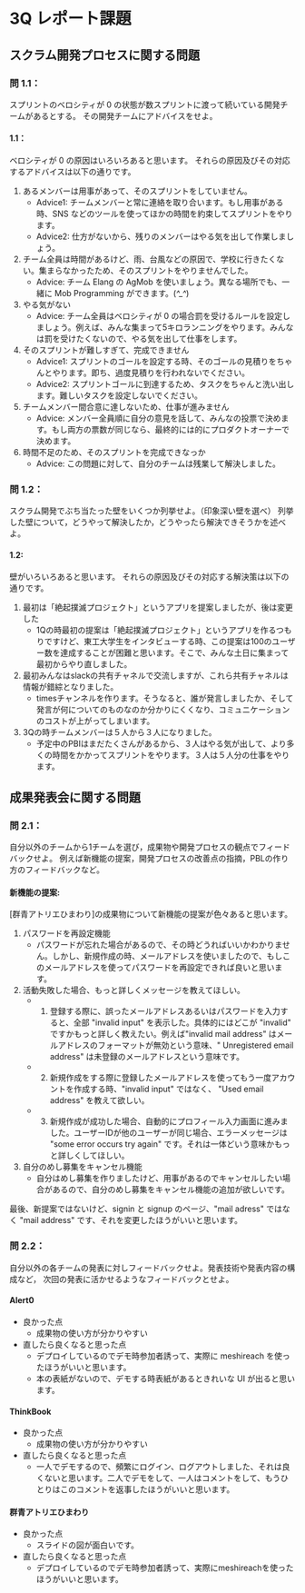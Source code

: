 # 3Q レポート課題

## スクラム開発プロセスに関する問題

### 問 1.1：
スプリントのベロシティが 0 の状態が数スプリントに渡って続いている開発チームがあるとする。
その開発チームにアドバイスをせよ。

#### 1.1：
ベロシティが 0 の原因はいろいろあると思います。
それらの原因及びその対応するアドバイスは以下の通りです。
1. あるメンバーは用事があって、そのスプリントをしていません。
    * Advice1: チームメンバーと常に連絡を取り合います。もし用事がある時、SNS などのツールを使ってほかの時間を約束してスプリントをやります。
    * Advice2: 仕方がないから、残りのメンバーはやる気を出して作業しましょう。
2. チーム全員は時間があるけど、雨、台風などの原因で、学校に行きたくない。集まらなかったため、そのスプリントをやりませんでした。
    * Advice: チーム Elang の AgMob を使いましょう。異なる場所でも、一緒に Mob Programming ができます。(*^_^*)
3. やる気がない
    * Advice: チーム全員はベロシティが 0 の場合罰を受けるルールを設定しましょう。例えば、みんな集まって5キロランニングをやります。みんなは罰を受けたくないので、やる気を出して仕事をします。
4. そのスプリントが難しすぎて、完成できません
    * Advice1: スプリントのゴールを設定する時、そのゴールの見積りをちゃんとやります。即ち、過度見積りを行われないでください。
    * Advice2: スプリントゴールに到達するため、タスクをちゃんと洗い出します。難しいタスクを設定しないでください。
5. チームメンバー間合意に達しないため、仕事が進みません
    * Advice: メンバー全員順に自分の意見を話して、みんなの投票で決めます。もし両方の票数が同じなら、最終的には的にプロダクトオーナーで決めます。
6. 時間不足のため、そのスプリントを完成できなっか
    * Advice: この問題に対して、自分のチームは残業して解決しました。

### 問 1.2：
スクラム開発でぶち当たった壁をいくつか列挙せよ。（印象深い壁を選べ）
列挙した壁について，どうやって解決したか，どうやったら解決できそうかを述べよ。
#### 1.2:
壁がいろいろあると思います。
それらの原因及びその対応する解決策は以下の通りです。
1. 最初は「絶起撲滅プロジェクト」というアプリを提案しましたが、後は変更した
    * 1Qの時最初の提案は「絶起撲滅プロジェクト」というアプリを作るつもりですけど、東工大学生をインタビューする時、この提案は100のユーザー数を達成することが困難と思います。そこで、みんな土日に集まって最初からやり直しました。
2. 最初みんなはslackの共有チャネルで交流しますが、これら共有チャネルは情報が錯綜となりました。
    * timesチャンネルを作ります。そうなると、誰が発言しましたか、そして発言が何についてのものなのか分かりにくくなり、コミュニケーションのコストが上がってしまいます。
3. 3Qの時チームメンバーは５人から３人になりました。
    * 予定中のPBIはまだたくさんがあるから、３人はやる気が出して、より多くの時間をかかってスプリントをやります。３人は５人分の仕事をやります。


## 成果発表会に関する問題

### 問 2.1：
自分以外のチームから1チームを選び，成果物や開発プロセスの観点でフィードバックせよ。
例えば新機能の提案，開発プロセスの改善点の指摘，PBLの作り方のフィードバックなど。
#### 新機能の提案:
[群青アトリエひまわり]の成果物について新機能の提案が色々あると思います。
1. パスワードを再設定機能
    * パスワードが忘れた場合があるので、その時どうればいいかわかりません。しかし、新規作成の時、メールアドレスを使いましたので、もしこのメールアドレスを使ってパスワードを再設定できれば良いと思います。
2. 活動失敗した場合、もっと詳しくメッセージを教えてほしい。
    * 1. 登録する際に、誤ったメールアドレスあるいはパスワードを入力すると、全部 "invalid input" を表示した。具体的にはどこが "invalid" ですかもっと詳しく教えたい。例えば"invalid mail address" はメールアドレスのフォーマットが無効という意味、" Unregistered email address" は未登録のメールアドレスという意味です。
    * 2. 新規作成をする際に登録したメールアドレスを使ってもう一度アカウントを作成する時、"invalid input" ではなく、 "Used email address" を教えて欲しい。
    * 3. 新規作成が成功した場合、自動的にプロフィール入力画面に進みました。ユーザーIDが他のユーザーが同じ場合、エラーメッセージは "some error occurs try again" です。それは一体どいう意味かもっと詳しくしてほしい。
3. 自分のめし募集をキャンセル機能
    * 自分はめし募集を作りましたけど、用事があるのでキャンセルしたい場合があるので、自分のめし募集をキャンセル機能の追加が欲しいです。
    
最後、新提案ではないけど、signin と signup のページ、"mail adress" ではなく "mail address" です、それを変更したほうがいいと思います。

### 問 2.2：
自分以外の各チームの発表に対しフィードバックせよ。発表技術や発表内容の構成など，
次回の発表に活かせるようなフィードバックとせよ。

#### Alert0
* 良かった点
    * 成果物の使い方が分かりやすい
* 直したら良くなると思った点
    * デプロイしているのでデモ時参加者誘って、実際に meshireach を使ったほうがいいと思います。
    * 本の表紙がないので、デモする時表紙があるときれいな UI が出ると思います。

#### ThinkBook
* 良かった点
    * 成果物の使い方が分かりやすい
* 直したら良くなると思った点
    * 一人でデモするので、頻繁にログイン、ログアウトしました、それは良くないと思います。二人でデモをして、一人はコメントをして、もうひとりはこのコメントを返事したほうがいいと思います。

#### 群青アトリエひまわり
* 良かった点
    * スライドの図が面白いです。
* 直したら良くなると思った点
    * デプロイしているのでデモ時参加者誘って、実際にmeshireachを使ったほうがいいと思います。
